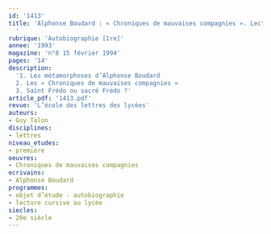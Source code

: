 ```yaml
---
id: '1413'
title: 'Alphonse Boudard : « Chroniques de mauvaises compagnies ». Lecture cursive
  '
rubrique: 'Autobiographie [1re]'
annee: '1993'
magazine: 'n°8 15 février 1994'
pages: '14'
description: 
  '1. Les métamorphoses d’Alphonse Boudard
  2. Les « Chroniques de mauvaises compagnies »
  3. Saint Frédo ou sacré Frédo ?'
article_pdf: '1413.pdf'
revue: 'L’école des lettres des lycées'
auteurs:
- Guy Talon
disciplines:
- lettres
niveau_etudes:
- première
oeuvres:
- Chroniques de mauvaises compagnies
ecrivains:
- Alphonse Boudard
programmes:
- objet d’étude - autobiographie
- lecture cursive au lycée
siecles:
- 20e siècle
---
```

